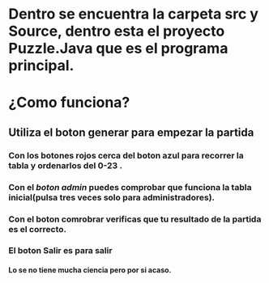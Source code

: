 # Dentro se encuentra la carpeta src y Source, dentro esta el proyecto **Puzzle.Java que es el programa principal**. 
# ¿Como funciona?  
## Utiliza el boton generar para empezar la partida  
### Con los botones rojos cerca del boton azul para recorrer la tabla y ordenarlos del 0-23 .  
### Con el *boton admin* puedes comprobar que funciona la tabla inicial(pulsa tres veces solo para administradores).  
### Con el boton comrobrar verificas que tu resultado de la partida es el correcto.
### El boton Salir es para salir  
#### Lo se no tiene mucha ciencia pero por si acaso. 